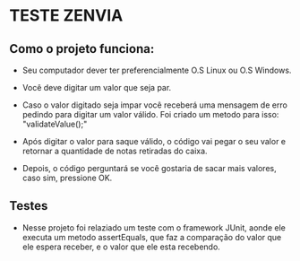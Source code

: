 # TESTE ZENVIA

## Como o projeto funciona: 

* Seu computador dever ter preferencialmente O.S Linux ou O.S Windows.

* Você deve digitar um valor que seja par.

* Caso o valor digitado seja impar você receberá uma mensagem de erro pedindo para digitar um valor válido. Foi criado um metodo para isso: "validateValue();"

* Após digitar o valor para saque válido, o código vai pegar o seu valor e retornar a quantidade de notas retiradas do caixa. 

* Depois, o código perguntará se você gostaria de sacar mais valores, caso sim, pressione OK. 

## Testes

* Nesse projeto foi relaziado um teste com o framework JUnit, aonde ele executa um metodo assertEquals, que faz a comparação do valor que ele espera receber, e o valor que ele esta recebendo.


